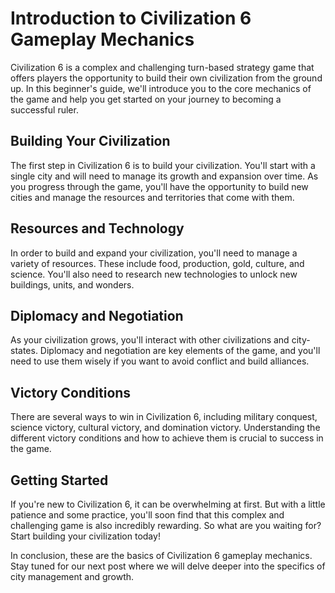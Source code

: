 # Introduction to Civilization 6 Gameplay Mechanics

Civilization 6 is a complex and challenging turn-based strategy game that offers players the opportunity to build their own civilization from the ground up. In this beginner's guide, we'll introduce you to the core mechanics of the game and help you get started on your journey to becoming a successful ruler.

## Building Your Civilization

The first step in Civilization 6 is to build your civilization. You'll start with a single city and will need to manage its growth and expansion over time. As you progress through the game, you'll have the opportunity to build new cities and manage the resources and territories that come with them.

## Resources and Technology

In order to build and expand your civilization, you'll need to manage a variety of resources. These include food, production, gold, culture, and science. You'll also need to research new technologies to unlock new buildings, units, and wonders.

## Diplomacy and Negotiation

As your civilization grows, you'll interact with other civilizations and city-states. Diplomacy and negotiation are key elements of the game, and you'll need to use them wisely if you want to avoid conflict and build alliances.

## Victory Conditions

There are several ways to win in Civilization 6, including military conquest, science victory, cultural victory, and domination victory. Understanding the different victory conditions and how to achieve them is crucial to success in the game.

## Getting Started

If you're new to Civilization 6, it can be overwhelming at first. But with a little patience and some practice, you'll soon find that this complex and challenging game is also incredibly rewarding. So what are you waiting for? Start building your civilization today!

In conclusion, these are the basics of Civilization 6 gameplay mechanics. Stay tuned for our next post where we will delve deeper into the specifics of city management and growth.
